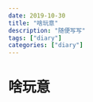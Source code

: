 ```yaml
---
date: 2019-10-30
title: "啥玩意"
description: "随便写写"
tags: ["diary"]
categories: ["diary"]
---
```

# 啥玩意
